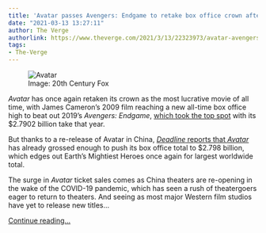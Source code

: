 ```yaml
---
title: 'Avatar passes Avengers: Endgame to retake box office crown after China re-release'
date: "2021-03-13 13:27:11"
author: The Verge
authorlink: https://www.theverge.com/2021/3/13/22323973/avatar-avengers-endgame-box-office-top-china-re-release-disney
tags:
- The-Verge
---
```

<figure>
      <img alt="Avatar" src="https://cdn.vox-cdn.com/thumbor/FPJo7huwKRJBPGbAHcpiSZfy-eY=/64x0:1977x1275/1310x873/cdn.vox-cdn.com/uploads/chorus_image/image/68960103/avatar16.0.jpg" />
        <figcaption>Image: 20th Century Fox</figcaption>
    </figure>

  <p id="gu0U24"><em>Avatar</em> has once again retaken its crown as the most lucrative movie of all time, with James Cameron’s 2009 film reaching a new all-time box office high to beat out 2019’s <em>Avengers: Endgame</em>, <a href="https://www.theverge.com/2019/7/21/20702651/avengers-endgame-avatar-biggest-movie-box-office-comic-con-phase-4">which took the top spot</a> with its $2.7902 billion take that year.</p>
<p id="4SdmW3">But thanks to a re-release of Avatar in China, <a href="https://deadline.com/2021/03/avatar-overtakes-avengers-endgame-highest-grossing-film-all-time-worldwide-box-office-china-james-cameron-disney-1234713788/"><em>Deadline</em> reports that <em>Avatar</em></a> has already grossed enough to push its box office total to $2.798 billion, which edges out Earth’s Mightiest Heroes once again for largest worldwide total. </p>
<p id="fksJCi">The surge in <em>Avatar</em> ticket sales comes as China theaters are re-opening in the wake of the COVID-19 pandemic, which has seen a rush of theatergoers eager to return to theaters. And seeing as most major Western film studios have yet to release new titles...</p>
  <p>
    <a href="https://www.theverge.com/2021/3/13/22323973/avatar-avengers-endgame-box-office-top-china-re-release-disney">Continue reading&hellip;</a>
  </p>